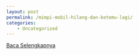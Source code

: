 ```yaml
---
layout: post
permalink: /mimpi-mobil-hilang-dan-ketemu-lagi/
categories:
    - Uncategorized
---
```


[Baca Selengkapnya](/02)